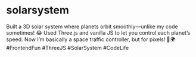 # solarsystem
Built a 3D solar system where planets orbit smoothly—unlike my code sometimes! 😂 Used Three.js and vanilla JS to let you control each planet’s speed. Now I’m basically a space traffic controller, but for pixels! 🚀🌍 #FrontendFun #ThreeJS #SolarSystem #CodeLife
